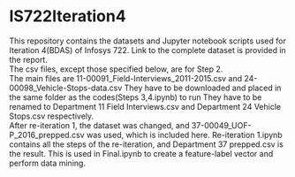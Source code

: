 # IS722Iteration4
This repository contains the datasets and Jupyter notebook scripts used for Iteration 4(BDAS) of Infosys 722. Link to the complete dataset is provided in the report.<br/>
The csv files, except those specified below, are for Step 2.<br/>
The main files are 11-00091_Field-Interviews_2011-2015.csv and 24-00098_Vehicle-Stops-data.csv They have to be downloaded and placed in the same folder as the codes(Steps 3,4.ipynb) to run They have to be renamed to Department 11 Field Interviews.csv and Department 24 Vehicle Stops.csv respectively.<br/>
After re-iteration 1, the dataset was changed, and 37-00049_UOF-P_2016_prepped.csv was used, which is included here.
Re-iteration 1.ipynb contains all the steps of the re-iteration, and Department 37 prepped.csv is the result. This is used in Final.ipynb to create a feature-label vector and perform data mining.
